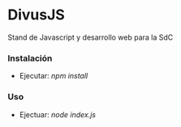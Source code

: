 # DivusJS
Stand de Javascript y desarrollo web para la SdC

### Instalación
- Ejecutar: *npm install*

### Uso
- Ejectuar: *node index.js*
